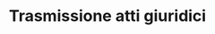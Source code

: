 ---
layout: single
title: Trasmissione atti giuridici
meta: Meta description Easy Telematico

#inserisci il nome di questo file
mark: trasmissione-atti-giuridici

description: Un software completo ed intuitivo pensato per sollevare gli studi legali dall'incombenza dell'invio atti. Economico, facile, completo.
type: trasmissione
image: assets/icons/servizi/icon-easy-telematico.svg
altImg: Invio atti facile ed intuitivo
---